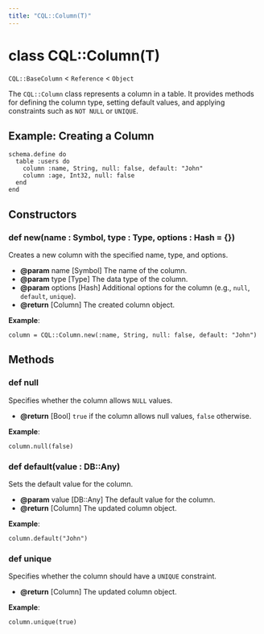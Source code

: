```yaml
---
title: "CQL::Column(T)"
---
```


# class CQL::Column(T)

`CQL::BaseColumn` < `Reference` < `Object`

The `CQL::Column` class represents a column in a table. It provides methods for defining the column type, setting default values, and applying constraints such as `NOT NULL` or `UNIQUE`.

## Example: Creating a Column

```crystal
schema.define do
  table :users do
    column :name, String, null: false, default: "John"
    column :age, Int32, null: false
  end
end
```

## Constructors

### def new(name : Symbol, type : Type, options : Hash = {})

Creates a new column with the specified name, type, and options.

- **@param** name \[Symbol] The name of the column.
- **@param** type \[Type] The data type of the column.
- **@param** options \[Hash] Additional options for the column (e.g., `null`, `default`, `unique`).
- **@return** \[Column] The created column object.

**Example**:

```crystal
column = CQL::Column.new(:name, String, null: false, default: "John")
```

## Methods

### def null

Specifies whether the column allows `NULL` values.

- **@return** \[Bool] `true` if the column allows null values, `false` otherwise.

**Example**:

```crystal
column.null(false)
```

### def default(value : DB::Any)

Sets the default value for the column.

- **@param** value \[DB::Any] The default value for the column.
- **@return** \[Column] The updated column object.

**Example**:

```crystal
column.default("John")
```

### def unique

Specifies whether the column should have a `UNIQUE` constraint.

- **@return** \[Column] The updated column object.

**Example**:

```crystal
column.unique(true)
```
